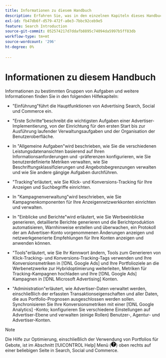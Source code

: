 ```yaml
---
title: Informationen zu diesem Handbuch
description: Erfahren Sie, was in den einzelnen Kapiteln dieses Handbuchs behandelt wird.
exl-id: fb47db6f-d579-472f-a0e3-7bbc92ceb9e5
feature: Search Introduction
source-git-commit: 052574217d7ddafb8895c74094da5997b5ff83db
workflow-type: tm+mt
source-wordcount: '296'
ht-degree: 0%

---
```


# Informationen zu diesem Handbuch

Informationen zu bestimmten Gruppen von Aufgaben und weitere Informationen finden Sie in den folgenden Hilfekapiteln:

* &quot;Einführung&quot;führt die Hauptfunktionen von Advertising Search, Social und Commerce ein.

* &quot;Erste Schritte&quot;beschreibt die wichtigsten Aufgaben einer Advertiser-Implementierung, von der Einrichtung für den ersten Start bis zur Ausführung laufender Verwaltungsaufgaben und der Organisation der Benutzeroberfläche.

* In &quot;Allgemeine Aufgaben&quot;wird beschrieben, wie Sie die verschiedenen Leistungsdatenansichten basierend auf Ihren Informationsanforderungen und -präferenzen konfigurieren, wie Sie benutzerdefinierte Metriken verwalten, wie Sie Beschriftungsklassifizierungen und Angebotsbegrenzungen verwalten und wie Sie andere gängige Aufgaben durchführen.

* &quot;Tracking&quot;erläutert, wie Sie Klick- und Konversions-Tracking für Ihre Anzeigen und Suchbegriffe einrichten.

* In &quot;Kampagnenverwaltung&quot;wird beschrieben, wie Sie Kampagnenkomponenten für Ihre Anzeigennetzwerkkonten einrichten und verwalten.

* In &quot;Einblicke und Berichte&quot;wird erläutert, wie Sie Werbeeinblicke generieren, detaillierte Berichte generieren und die Berichtproduktion automatisieren, Warnhinweise erstellen und überwachen, ein Protokoll der am Advertiser-Konto vorgenommenen Änderungen anzeigen und netzwerkgenerierte Empfehlungen für Ihre Konten anzeigen und anwenden können.

* &quot;Tools&quot;erläutert, wie Sie Ihr Kennwort ändern, Tools zum Generieren von Klick-Tracking- und Konversions-Tracking-Tags verwenden und Ihre Konversionsmetriken in [!DNL Google Ads] und Ihre Portfolioziele an die Werbenetzwerke zur Hybridoptimierung weiterleiten, Metriken für Tracking-Kampagnen hochladen und Ihre [!DNL Google Ads] Kampagnen in [!DNL Microsoft Advertising] Konten.

* &quot;Administration&quot;erläutert, wie Advertiser-Daten verwaltet werden, einschließlich der erfassten Transaktionseigenschaften und aller Daten, die aus Portfolio-Prognosen ausgeschlossen werden sollen. Synchronisieren Sie Ihre Konversionsmetriken mit einer [!DNL Google Analytics] -Konto; konfigurieren Sie verschiedene Einstellungen auf Advertiser-Ebene und verwalten (einige Rollen) Benutzer-, Agentur- und Advertiser-Konten.

>[!NOTE]
>
>Die Hilfe zur Optimierung, einschließlich der Verwendung von Portfolios für Gebote, ist im Abschnitt [!UICONTROL Help] Menü (![Hilfe-Menü](/help/search-social-commerce/assets/help-main-menu.png "Hilfe-Menü")) oben rechts auf einer beliebigen Seite in Search, Social und Commerce.
